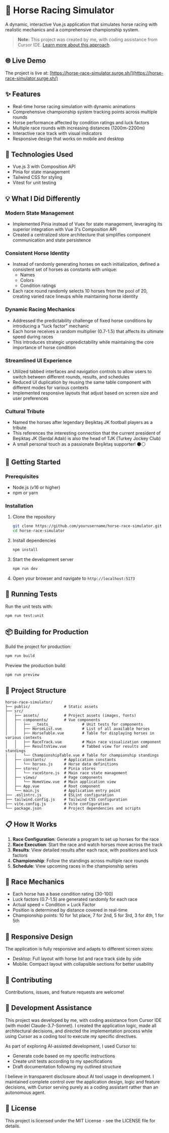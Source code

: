 # 🏇 Horse Racing Simulator

A dynamic, interactive Vue.js application that simulates horse racing with realistic mechanics and a comprehensive championship system.

> **Note:** This project was created by me, with coding assistance from Cursor IDE. [Learn more about this approach](#-development-assistance).

## 🌐 Live Demo

The project is live at: [https://horse-race-simulator.surge.sh/](https://horse-race-simulator.surge.sh/)

## ✨ Features

- Real-time horse racing simulation with dynamic animations
- Comprehensive championship system tracking points across multiple rounds
- Horse performance affected by condition ratings and luck factors
- Multiple race rounds with increasing distances (1200m-2200m)
- Interactive race track with visual indicators
- Responsive design that works on mobile and desktop

## 🔧 Technologies Used

- Vue.js 3 with Composition API
- Pinia for state management
- Tailwind CSS for styling
- Vitest for unit testing

## 💡 What I Did Differently

### Modern State Management
- Implemented Pinia instead of Vuex for state management, leveraging its superior integration with Vue 3's Composition API
- Created a centralized store architecture that simplifies component communication and state persistence

### Consistent Horse Identity
- Instead of randomly generating horses on each initialization, defined a consistent set of horses as constants with unique:
  - Names
  - Colors
  - Condition ratings
- Each race round randomly selects 10 horses from the pool of 20, creating varied race lineups while maintaining horse identity

### Dynamic Racing Mechanics
- Addressed the predictability challenge of fixed horse conditions by introducing a "luck factor" mechanic
- Each horse receives a random multiplier (0.7-1.5) that affects its ultimate speed during races
- This introduces strategic unpredictability while maintaining the core importance of horse condition

### Streamlined UI Experience
- Utilized tabbed interfaces and navigation controls to allow users to switch between different rounds, results, and schedules
- Reduced UI duplication by reusing the same table component with different modes for various contexts
- Implemented responsive layouts that adjust based on screen size and user preferences

### Cultural Tribute
- Named the horses after legendary Beşiktaş JK football players as a tribute
- This references the interesting connection that the current president of Beşiktaş JK (Serdal Adalı) is also the head of TJK (Turkey Jockey Club)
- A small personal touch as a passionate Beşiktaş supporter! ⚫⚪

## 🚀 Getting Started

### Prerequisites

- Node.js (v16 or higher)
- npm or yarn

### Installation

1. Clone the repository
   ```bash
   git clone https://github.com/yourusername/horse-race-simulator.git
   cd horse-race-simulator
   ```

2. Install dependencies
   ```bash
   npm install
   ```

3. Start the development server
   ```bash
   npm run dev
   ```

4. Open your browser and navigate to `http://localhost:5173`

## 🧪 Running Tests

Run the unit tests with:
```bash
npm run test:unit
```

## 📦 Building for Production

Build the project for production:
```bash
npm run build
```

Preview the production build:
```bash
npm run preview
```

## 📝 Project Structure

```
horse-race-simulator/
├── public/               # Static assets
├── src/
│   ├── assets/           # Project assets (images, fonts)
│   ├── components/       # Vue components
│   │   ├── __tests__             # Unit tests for components
│   │   ├── HorseList.vue         # List of all available horses
│   │   ├── HorseTable.vue        # Table for displaying horses in various contexts
│   │   ├── RaceTrack.vue         # Main race visualization component
│   │   ├── ResultsView.vue       # Tabbed view for results and standings
│   │   └── ChampionshipTable.vue # Table for championship standings
│   ├── constants/        # Application constants
│   │   └── horses.js     # Horse data definitions
│   ├── stores/           # Pinia stores
│   │   └── raceStore.js  # Main race state management
│   ├── views/            # Page components
│   │   └── HomeView.vue  # Main application view
│   ├── App.vue           # Root component
│   └── main.js           # Application entry point
├── .eslintrc.js          # ESLint configuration
├── tailwind.config.js    # Tailwind CSS configuration
├── vite.config.js        # Vite configuration
└── package.json          # Project dependencies and scripts
```

## 📋 How It Works

1. **Race Configuration**: Generate a program to set up horses for the race
2. **Race Execution**: Start the race and watch horses move across the track
3. **Results**: View detailed results after each race, with positions and luck factors
4. **Championship**: Follow the standings across multiple race rounds
5. **Schedule**: View upcoming races in the championship series

## 🔄 Race Mechanics

- Each horse has a base condition rating (30-100)
- Luck factors (0.7-1.5) are generated randomly for each race
- Actual speed = Condition × Luck Factor
- Position is determined by distance covered in real-time
- Championship points: 10 for 1st place, 7 for 2nd, 5 for 3rd, 3 for 4th, 1 for 5th

## 📱 Responsive Design

The application is fully responsive and adapts to different screen sizes:
- Desktop: Full layout with horse list and race track side by side
- Mobile: Compact layout with collapsible sections for better usability

## 🤝 Contributing

Contributions, issues, and feature requests are welcome!

## 🤖 Development Assistance

This project was developed by me, with coding assistance from Cursor IDE (with model Claude-3.7-Sonnet). I created the application logic, made all architectural decisions, and directed the implementation process while using Cursor as a coding tool to execute my specific directives.

As part of exploring AI-assisted development, I used Cursor to:

- Generate code based on my specific instructions
- Create unit tests according to my specifications
- Draft documentation following my outlined structure

I believe in transparent disclosure about AI tool usage in development. I maintained complete control over the application design, logic and feature decisions, with Cursor serving purely as a coding assistant rather than an autonomous agent.

## 📄 License

This project is licensed under the MIT License - see the LICENSE file for details.
